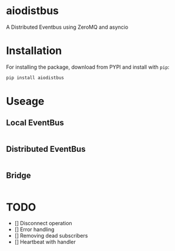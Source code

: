 # aiodistbus
A Distributed Eventbus using ZeroMQ and asyncio

# Installation

For installing the package, download from PYPI and install with ``pip``:

```bash
pip install aiodistbus
```

# Useage

## Local EventBus

```python

```

## Distributed EventBus

```python

```

## Bridge

```python

```

# TODO
 - [] Disconnect operation
 - [] Error handling
 - [] Removing dead subscribers
 - [] Heartbeat with handler
